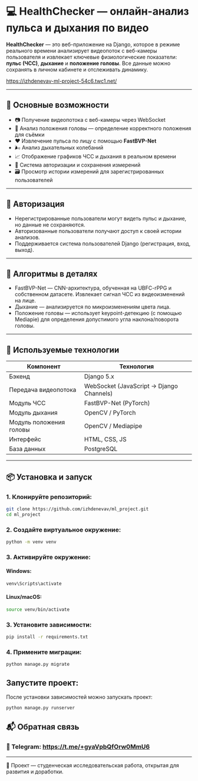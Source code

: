 # 💻 HealthChecker — онлайн-анализ пульса и дыхания по видео

**HealthChecker** — это веб-приложение на Django, которое в режиме реального времени анализирует видеопоток с веб-камеры пользователя и извлекает ключевые физиологические показатели: **пульс (ЧСС)**, **дыхание** и **положение головы**.
Все данные можно сохранять в личном кабинете и отслеживать динамику.

https://izhdenevav-ml-project-54c6.twc1.net/

---

## 🚀 Основные возможности

- 📷 Получение видеопотока с веб-камеры через WebSocket
- 🧠 Анализ положения головы — определение корректного положения для съёмки
- ❤️ Извлечение пульса по лицу с помощью **FastBVP-Net**
- 🌬️ Анализ дыхательных колебаний
- 📈 Отображение графиков ЧСС и дыхания в реальном времени
- 👤 Система авторизации и сохранения измерений
- 🗃️ Просмотр истории измерений для зарегистрированных пользователей

---

## 🔐 Авторизация

- Нерегистрированные пользователи могут видеть пульс и дыхание, но данные не сохраняются.
- Авторизованные пользователи получают доступ к своей истории анализов.
- Поддерживается система пользователей Django (регистрация, вход, выход).

---

## 🧠 Алгоритмы в деталях

- FastBVP-Net — CNN-архитектура, обученная на UBFC-rPPG и собственном датасете. Извлекает сигнал ЧСС из видеоизменений на лице.
- Дыхание — анализируется по микроизменениям цвета лица.
- Положение головы — использует keypoint-детекцию (с помощью Mediapie) для определения допустимого угла наклона/поворота головы.

---

## 🧠 Используемые технологии


| Компонент                           | Технология                      |
| -------------------------------------------- | ----------------------------------------- |
| Бэкенд                                 | Django 5.x                                |
| Передача видеопотока      | WebSocket (JavaScript → Django Channels) |
| Модуль ЧСС                          | FastBVP-Net (PyTorch)                     |
| Модуль дыхания                  | OpenCV / PyTorch                          |
| Модуль положения головы | OpenCV / Mediapipe                        |
| Интерфейс                           | HTML, CSS, JS                             |
| База данных                        | PostgreSQL                                |

---

## 📦 Установка и запуск

### 1. Клонируйте репозиторий:

```sh
git clone https://github.com/izhdenevav/ml_project.git
cd ml_project
```

### 2. Создайте виртуальное окружение:

```sh
python -m venv venv
```

### 3. Активируйте окружение:

#### Windows:

```sh
venv\Scripts\activate
```

#### Linux/macOS:

```sh
source venv/bin/activate
```

### 3. Установите зависимости:

```sh
pip install -r requirements.txt
```

### 4. Примените миграции:

```sh
python manage.py migrate
```

## Запустите проект:

После установки зависимостей можно запускать проект:

```sh
python manage.py runserver
```

## 📬 Обратная связь

### 📧 Telegram: https://t.me/+gyaVpbQfOrw0MmU6

---

🧠 Проект — студенческая исследовательская работа, открытая для развития и доработки.
